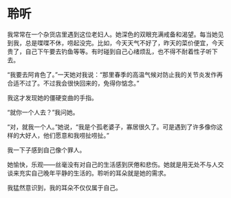 # 聆听

我常常在一个杂货店里遇到这位老妇人。她深色的双眼充满戒备和渴望。每当她见到我，总是喋喋不休，唠起没完。比如，今天天气不好了，昨天的菜价便宜，今天贵了，自己下午要去钓鱼等等。有时碰到自己心绪烦乱，也不得不耐着性子听下去。 

“我要去阿肯色了。”一天她对我说：“那里春季的高温气候对防止我的关节炎发作再合适不过了。不过我会很快回来的，免得你惦念。” 

我这才发现她的僵硬变曲的手指。 

“就你一个人去？”我问她。 

“对，就我一个人。”她说，“我是个孤老婆子，寡居很久了。可是遇到了许多像你这样的大好人，他们愿意和我唠扯唠扯。” 

我一下子感到自己像个罪人。 

她愉快，乐观——丝毫没有对自己的生活感到厌倦和悲伤。她就是用无处不与人交谈来充实自己晚年平静的生活的。聆听的耳朵就是她的需求。 

我猛然意识到，我的耳朵不仅仅属于自己。
 